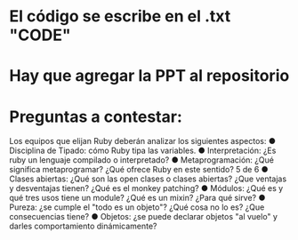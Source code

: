 # El código se escribe en el .txt "CODE"
# Hay que agregar la PPT al repositorio
# Preguntas a contestar: 

Los equipos que elijan Ruby deberán analizar los siguientes aspectos:
● Disciplina de Tipado: cómo Ruby tipa las variables.
● Interpretación: ¿Es ruby un lenguaje compilado o interpretado?
● Metaprogramación: ¿Qué significa metaprogramar? ¿Qué ofrece Ruby en este sentido?
5 de 6
● Clases abiertas: ¿Qué son las open clases o clases abiertas? ¿Que ventajas y desventajas
tienen? ¿Qué es el monkey patching?
● Módulos: ¿Qué es y qué tres usos tiene un module? ¿Qué es un mixin? ¿Para qué sirve?
● Pureza: ¿se cumple el "todo es un objeto"? ¿Qué cosa no lo es? ¿Que consecuencias tiene?
● Objetos: ¿se puede declarar objetos "al vuelo" y darles comportamiento dinámicamente?
